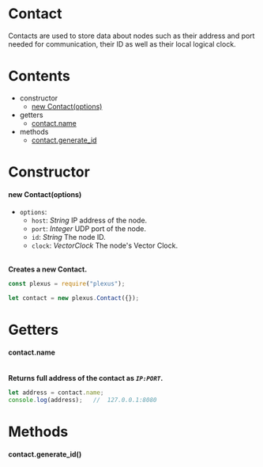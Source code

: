 # **Contact**

Contacts are used to store data about nodes such as their address and port needed for communication, their ID as well as their local logical clock.

# **Contents**

* constructor
    * [new Contact(options)](#new-contactoptions)
* getters
    * [contact.name](#contactname)
* methods
    * [contact.generate_id](#contactgenerate_id)

# **Constructor**

#### new Contact(options)

* `options`:
    * `host`: _String_ IP address of the node.
    * `port`: _Integer_ UDP port of the node.
    * `id`: _String_ The node ID.
    * `clock`: _VectorClock_ The node's Vector Clock.

\
**Creates a new Contact.**
```js
const plexus = require("plexus");

let contact = new plexus.Contact({});
```

# **Getters**

#### contact.name

\
**Returns full address of the contact as _`IP:PORT`_.**
```js
let address = contact.name;
console.log(address);   //  127.0.0.1:8080
```

# **Methods**

#### contact.generate_id()